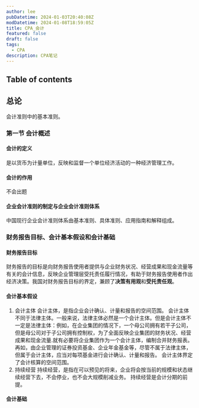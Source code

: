 ```yaml
---
author: lee
pubDatetime: 2024-01-03T20:40:08Z
modDatetime: 2024-01-08T18:59:05Z
title: CPA_会计
featured: false
draft: false
tags:
  - CPA
description: CPA笔记
---
```

## Table of contents
## 总论
会计准则中的基本准则。
### 第一节 会计概述
#### 会计的定义
是以货币为计量单位，反映和监督一个单位经济活动的一种经济管理工作。 

#### 会计的作用
不会出题
#### 企业会计准则的制定与企业会计准则体系
中国现行企业会计准则体系由基本准则、具体准则、应用指南和解释组成。


### 财务报告目标、会计基本假设和会计基础
#### 财务报告目标
财务报告的目标是向财务报告使用者提供与企业财务状况、经营成果和现金流量等有关的会计信息，反映企业管理层受托责任履行情况，有助于财务报告使用者作出经济决策。我国对财务报告目标的界定，兼顾了<b>决策有用观</b>和<b>受托责任观</b>。

#### 会计基本假设
1. 会计主体
   会计主体，是指企业会计确认、计量和报告的空间范围。
   会计主体不同于法律主体。一般来说，法律主体必然是一个会计主体。但是会计主体不一定是法律主体：例如，在企业集团的情况下，一个母公司拥有若干子公司，但是母公司对于子公司拥有控制权，为了全面反映企业集团的财务状况、经营成果和现金流量.就有必要将企业集团作为一个会计主体，编制合并财务报表。再如，由企业管理的证券投资基金、企业年金基金等，尽管不属于法律主体，但属于会计主体，应当对每项基金进行会计确认、计量和报告。
   会计主体界定了会计核算的空间范围。
3. 持续经营
   持续经营，是指在可以预见的将来，企业将会按当前的规模和状态继续经营下去，不会停业，也不会大规模削减业务。
   持续经营是会计分期的前提。
#### 会计基础
